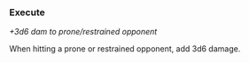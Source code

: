 
### Execute

_+3d6 dam to prone/restrained opponent_

When hitting a prone or restrained opponent, add 3d6 damage.
